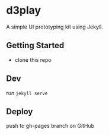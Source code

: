 # d3play

A simple UI prototyping kit using Jekyll.

## Getting Started

- clone this repo


## Dev

run `jekyll serve`

## Deploy

push to gh-pages branch on GitHub
